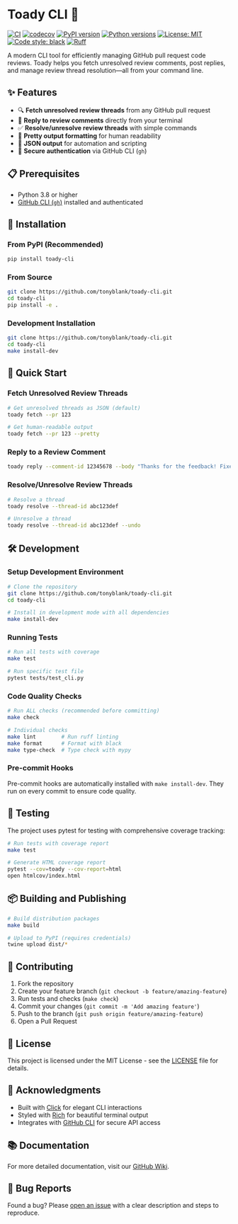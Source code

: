 # Toady CLI 🐸

[![CI](https://github.com/tonyblank/toady-cli/actions/workflows/ci.yml/badge.svg)](https://github.com/tonyblank/toady-cli/actions/workflows/ci.yml)
[![codecov](https://codecov.io/gh/tonyblank/toady-cli/branch/main/graph/badge.svg)](https://codecov.io/gh/tonyblank/toady-cli)
[![PyPI version](https://badge.fury.io/py/toady-cli.svg)](https://badge.fury.io/py/toady-cli)
[![Python versions](https://img.shields.io/pypi/pyversions/toady-cli.svg)](https://pypi.org/project/toady-cli/)
[![License: MIT](https://img.shields.io/badge/License-MIT-yellow.svg)](https://opensource.org/licenses/MIT)
[![Code style: black](https://img.shields.io/badge/code%20style-black-000000.svg)](https://github.com/psf/black)
[![Ruff](https://img.shields.io/endpoint?url=https://raw.githubusercontent.com/astral-sh/ruff/main/assets/badge/v2.json)](https://github.com/astral-sh/ruff)

A modern CLI tool for efficiently managing GitHub pull request code reviews. Toady helps you fetch unresolved review comments, post replies, and manage review thread resolution—all from your command line.

## ✨ Features

- 🔍 **Fetch unresolved review threads** from any GitHub pull request
- 💬 **Reply to review comments** directly from your terminal
- ✅ **Resolve/unresolve review threads** with simple commands
- 🎨 **Pretty output formatting** for human readability
- 🤖 **JSON output** for automation and scripting
- 🔐 **Secure authentication** via GitHub CLI (`gh`)

## 📋 Prerequisites

- Python 3.8 or higher
- [GitHub CLI (`gh`)](https://cli.github.com/) installed and authenticated

## 🚀 Installation

### From PyPI (Recommended)

```bash
pip install toady-cli
```

### From Source

```bash
git clone https://github.com/tonyblank/toady-cli.git
cd toady-cli
pip install -e .
```

### Development Installation

```bash
git clone https://github.com/tonyblank/toady-cli.git
cd toady-cli
make install-dev
```

## 🎯 Quick Start

### Fetch Unresolved Review Threads

```bash
# Get unresolved threads as JSON (default)
toady fetch --pr 123

# Get human-readable output
toady fetch --pr 123 --pretty
```

### Reply to a Review Comment

```bash
toady reply --comment-id 12345678 --body "Thanks for the feedback! Fixed in latest commit."
```

### Resolve/Unresolve Review Threads

```bash
# Resolve a thread
toady resolve --thread-id abc123def

# Unresolve a thread
toady resolve --thread-id abc123def --undo
```

## 🛠️ Development

### Setup Development Environment

```bash
# Clone the repository
git clone https://github.com/tonyblank/toady-cli.git
cd toady-cli

# Install in development mode with all dependencies
make install-dev
```

### Running Tests

```bash
# Run all tests with coverage
make test

# Run specific test file
pytest tests/test_cli.py
```

### Code Quality Checks

```bash
# Run ALL checks (recommended before committing)
make check

# Individual checks
make lint        # Run ruff linting
make format      # Format with black
make type-check  # Type check with mypy
```

### Pre-commit Hooks

Pre-commit hooks are automatically installed with `make install-dev`. They run on every commit to ensure code quality.

## 🧪 Testing

The project uses pytest for testing with comprehensive coverage tracking:

```bash
# Run tests with coverage report
make test

# Generate HTML coverage report
pytest --cov=toady --cov-report=html
open htmlcov/index.html
```

## 📦 Building and Publishing

```bash
# Build distribution packages
make build

# Upload to PyPI (requires credentials)
twine upload dist/*
```

## 🤝 Contributing

1. Fork the repository
2. Create your feature branch (`git checkout -b feature/amazing-feature`)
3. Run tests and checks (`make check`)
4. Commit your changes (`git commit -m 'Add amazing feature'`)
5. Push to the branch (`git push origin feature/amazing-feature`)
6. Open a Pull Request

## 📄 License

This project is licensed under the MIT License - see the [LICENSE](LICENSE) file for details.

## 🙏 Acknowledgments

- Built with [Click](https://click.palletsprojects.com/) for elegant CLI interactions
- Styled with [Rich](https://rich.readthedocs.io/) for beautiful terminal output
- Integrates with [GitHub CLI](https://cli.github.com/) for secure API access

## 📚 Documentation

For more detailed documentation, visit our [GitHub Wiki](https://github.com/tonyblank/toady-cli/wiki).

## 🐛 Bug Reports

Found a bug? Please [open an issue](https://github.com/tonyblank/toady-cli/issues/new) with a clear description and steps to reproduce.
